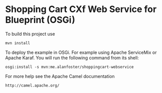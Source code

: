 Shopping Cart CXf Web Service for Blueprint (OSGi)
==================================================

To build this project use

    mvn install

To deploy the example in OSGi. For example using Apache ServiceMix
or Apache Karaf. You will run the following command from its shell:

    osgi:install -s mvn:me.alanfoster/shoppingcart-webservice

For more help see the Apache Camel documentation

    http://camel.apache.org/
